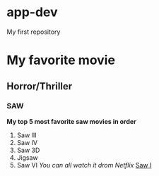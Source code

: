 # app-dev
My first repository
# My favorite movie
## Horror/Thriller
### SAW
**My top 5 most favorite saw movies in order**
1. Saw III
2. Saw IV
3. Saw 3D
4. Jigsaw
5. Saw VI
   *You can all watch it drom Netflix*
[Saw I](https://www.netflix.com/ve-en/title/70003226)

      
